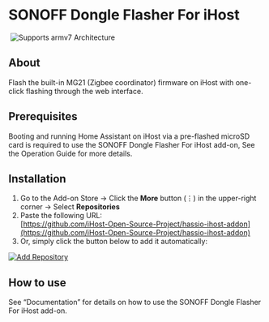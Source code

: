 # SONOFF Dongle Flasher For iHost

 ![Supports armv7 Architecture](https://img.shields.io/badge/armv7-yes-green.svg)
 
## About

Flash the built-in MG21 (Zigbee coordinator) firmware on iHost with one-click flashing through the web interface.

## Prerequisites

Booting and running Home Assistant on iHost via a pre-flashed microSD card is required to use the SONOFF Dongle Flasher For iHost add-on, See the Operation Guide for more details.

## Installation
1. Go to the Add-on Store → Click the **More** button (⋮) in the upper-right corner → Select **Repositories**  
2. Paste the following URL:  
   [https://github.com/iHost-Open-Source-Project/hassio-ihost-addon](https://github.com/iHost-Open-Source-Project/hassio-ihost-addon)  
3. Or, simply click the button below to add it automatically:

[![Add Repository](https://my.home-assistant.io/badges/supervisor_add_addon_repository.svg)](https://my.home-assistant.io/redirect/supervisor_add_addon_repository/?repository_url=https%3A%2F%2Fgithub.com%2FiHost-Open-Source-Project%2Fhassio-ihost-addon)

## How to use

See “Documentation” for details on how to use the SONOFF Dongle Flasher For iHost add-on.